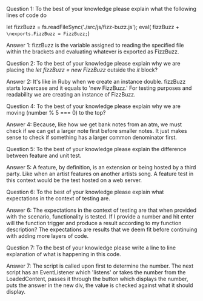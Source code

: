 Question 1: 
    To the best of your knowledge please explain what the following lines of code do

let  fizzBuzz = fs.readFileSync('./src/js/fizz-buzz.js');
eval( fizzBuzz + `\nexports.FizzBuzz = FizzBuzz;`)

Answer 1:
    fizzBuzz is the variable assigned to reading the specified file within the brackets and evaluating whatever is exported as FizzBuzz.

Question 2:
    To the best of your knowledge please explain why we are placing the *let fizzBuzz = new FizzBuzz* outside the *it* block?

Answer 2:
    It's like in Ruby when we create an instance double. fizzBuzz starts lowercase and it equals to 'new FizzBuzz.' For testing purposes and readability we are creating an instance of FizzBuzz.

Question 4:
     To the best of your knowledge please explain why we are moving (number % 5 === 0) to the top?

Answer 4:
    Because, like how we get bank notes from an atm, we must check if we can get a larger note first before smaller notes. It just makes sense to check if something has a larger common denominator first.

Question 5: 
    To the best of your knowledge please explain the difference between feature and unit test.

Answer 5:
    A feature, by definition, is an extension or being hosted by a third party. Like when an artist features on another artists song. A feature test in this context would be the test hosted on a web server.

Question 6: 
    To the best of your knowledge please explain what expectations in the context of testing are.

Answer 6: 
    The expectations in the context of testing are that when provided with the scenario, functionality is tested. If I provide a number and hit enter will the function trigger and produce a result according to my function description? The expectations are results that we deem fit before continuing with adding more layers of code. 

Question 7: 
    To the best of your knowledge please write a line to line explanation of what is happening in this code.

Answer 7:
    The script is called upon first to determine the number. The next script has an EventListener which 'listens' or takes the number from the LoadedContent, passes it through the button which displays the number, puts the answer in the new div, the value is checked against what it should display.






